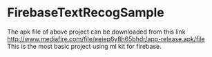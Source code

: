 # FirebaseTextRecogSample
 The apk file of above project can be downloaded from this link
 http://www.mediafire.com/file/eeiep6y8h65bhdr/app-release.apk/file             
 This is the most basic project using ml kit for firebase.

